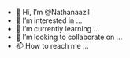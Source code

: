 - 👋 Hi, I’m @Nathanaazil
- 👀 I’m interested in ...
- 🌱 I’m currently learning ...
- 💞️ I’m looking to collaborate on ...
- 📫 How to reach me ...

<!---
Nathanaazil/Nathanaazil is a ✨ special ✨ repository because its `README.md` (this file) appears on your GitHub profile.
You can click the Preview link to take a look at your changes.
--->
